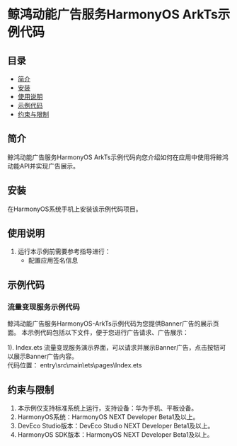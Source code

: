 # 鲸鸿动能广告服务HarmonyOS ArkTs示例代码
## 目录

* [简介](#简介)
* [安装](#安装)
* [使用说明](#使用说明)
* [示例代码](#示例代码)
* [约束与限制](#约束与限制)


## 简介
鲸鸿动能广告服务HarmonyOS ArkTs示例代码向您介绍如何在应用中使用将鲸鸿动能API并实现广告展示。

## 安装
在HarmonyOS系统手机上安装该示例代码项目。

## 使用说明

1. 运行本示例前需要参考指导进行：
    * 配置应用签名信息

## 示例代码
### 流量变现服务示例代码
鲸鸿动能广告服务HarmonyOS-ArkTs示例代码为您提供Banner广告的展示页面。
本示例代码包括以下文件，便于您进行广告请求、广告展示：

1). Index.ets
流量变现服务演示界面，可以请求并展示Banner广告，点击按钮可以展示Banner广告内容。
<br>代码位置： entry\src\main\ets\pages\Index.ets</br>

## 约束与限制

1. 本示例仅支持标准系统上运行，支持设备：华为手机、平板设备。
2. HarmonyOS系统：HarmonyOS NEXT Developer Beta1及以上。
3. DevEco Studio版本：DevEco Studio NEXT Developer Beta1及以上。
4. HarmonyOS SDK版本：HarmonyOS NEXT Developer Beta1及以上。